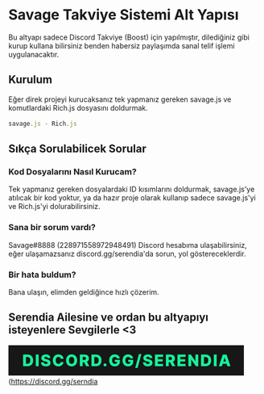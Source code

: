 # Savage Takviye Sistemi Alt Yapısı

Bu altyapı sadece Discord Takviye (Boost) için yapılmıştır, dilediğiniz gibi kurup kullana bilirsiniz benden habersiz paylaşımda sanal telif işlemi uygulanacaktır.

## Kurulum

Eğer direk projeyi kurucaksanız tek yapmanız gereken savage.js ve komutlardaki Rich.js dosyasını doldurmak.

```js
savage.js - Rich.js
```
## Sıkça Sorulabilicek Sorular


### Kod Dosyalarını Nasıl Kurucam?

Tek yapmanız gereken dosyalardaki ID kısımlarını doldurmak, savage.js'ye atılıcak bir kod yoktur, ya da hazır proje olarak kullanıp sadece savage.js'yi ve Rich.js'yi dolurabilirsiniz.

### Sana bir sorum vardı?

Savage#8888 (228971558972948491) Discord hesabıma ulaşabilirsiniz, eğer ulaşamazsanız discord.gg/serendia'da sorun, yol göstereceklerdir.

### Bir hata buldum?

Bana ulaşın, elimden geldiğince hızlı çözerim.

## Serendia Ailesine ve ordan bu altyapıyı isteyenlere Sevgilerle <3
![Serendia](standard_11.gif)(https://discord.gg/serndia

